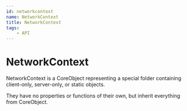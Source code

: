 ```yaml
---
id: networkcontext
name: NetworkContext
title: NetworkContext
tags:
    - API
---
```


# NetworkContext

NetworkContext is a CoreObject representing a special folder containing client-only, server-only, or static objects.

They have no properties or functions of their own, but inherit everything from CoreObject.
